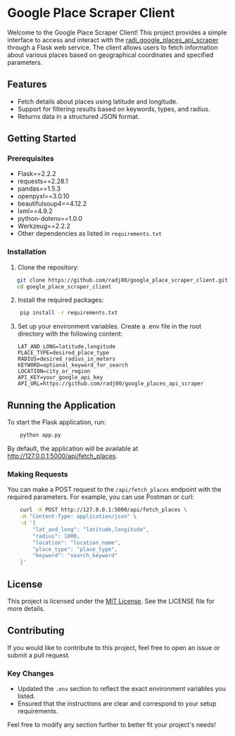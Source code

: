 # Google Place Scraper Client

Welcome to the Google Place Scraper Client! This project provides a simple interface to access and interact with the [radj_google_places_api_scraper](https://github.com/radj00/google_places_api_scraper) through a Flask web service. The client allows users to fetch information about various places based on geographical coordinates and specified parameters.

## Features

- Fetch details about places using latitude and longitude.
- Support for filtering results based on keywords, types, and radius.
- Returns data in a structured JSON format.

## Getting Started

### Prerequisites

- Flask==2.2.2
- requests==2.28.1
- pandas==1.5.3
- openpyxl==3.0.10
- beautifulsoup4==4.12.2
- lxml==4.9.2
- python-dotenv==1.0.0
- Werkzeug==2.2.2
- Other dependencies as listed in `requirements.txt`

### Installation

1. Clone the repository:

```bash
   git clone https://github.com/radj00/google_place_scraper_client.git
   cd google_place_scraper_client
```

2. Install the required packages:

```bash
    pip install -r requirements.txt
```

3. Set up your environment variables. Create a .env file in the root directory with the following content:

    ```
    LAT_AND_LONG=latitude,longitude
    PLACE_TYPE=desired_place_type
    RADIUS=desired_radius_in_meters
    KEYWORD=optional_keyword_for_search
    LOCATION=city_or_region
    API_KEY=your_google_api_key
    API_URL=https://github.com/radj00/google_places_api_scraper
    ```

## Running the Application
To start the Flask application, run:

```bash
    python app.py
```

By default, the application will be available at http://127.0.0.1:5000/api/fetch_places.

### Making Requests

You can make a POST request to the `/api/fetch_places` endpoint with the required parameters. For example, you can use Postman or curl:

```bash
    curl -X POST http://127.0.0.1:5000/api/fetch_places \
    -H "Content-Type: application/json" \
    -d '{
        "lat_and_long": "latitude,longitude",
        "radius": 1000,
        "location": "location_name",
        "place_type": "place_type",
        "keyword": "search_keyword"
    }'
```

## License
This project is licensed under the [MIT License](https://opensource.org/licenses/MIT). See the LICENSE file for more details.

## Contributing
If you would like to contribute to this project, feel free to open an issue or submit a pull request.

### Key Changes
- Updated the `.env` section to reflect the exact environment variables you listed.
- Ensured that the instructions are clear and correspond to your setup requirements.

Feel free to modify any section further to better fit your project's needs!
